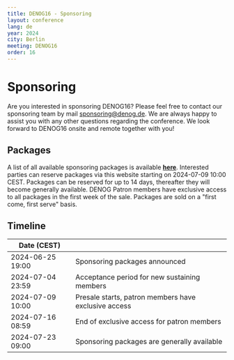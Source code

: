 ```yaml
---
title: DENOG16 - Sponsoring
layout: conference
lang: de
year: 2024
city: Berlin
meeting: DENOG16
order: 16
---
```


<!-- <br />
<br />
# Supported by
Kongressfonds Berlin (Berlin Congress Fund)
<br />

<img width="300px" src="/images/meetings/denog15/sponsor_berlin.png"/>&nbsp;&nbsp;
<img width="240px" src="/images/meetings/denog15/sponsor_eu_efre.jpg"/><br />
<br />
<b>DENOG15 meeting is co-funded by the Berlin Congress Fund!</b> <br />

<b>The Berlin Congress Fund is an initiative of the State of Berlin and is financed by the European Regional Development Fund (ERDF) and the state of Berlin</b>.<br />

This event was funded as part of the Union's response to the Covid-19 pandemic.

More information about the Berlin Congress Fund <a href="https://convention.visitberlin.de/kongressfonds-berlin">https://convention.visitberlin.de/kongressfonds-berlin</a>

Congress Fund Berlin (Kongressfonds Berlin): The projects are initially supported with funds from REACT-EU of the European Regional Development Fund (ERDF) and subsequently with funds from the State of Berlin to support crisis management in the context of the COVID19 pandemic and its social consequences and to prepare for a green, digital and stable economic recovery. -->


# Sponsoring

Are you interested in sponsoring DENOG16? Please feel free to contact our sponsoring team by mail [sponsoring@denog.de](mailto:sponsoring@denog.de).
We are always happy to assist you with any other questions regarding the conference.
We look forward to DENOG16 onsite and remote together with you!


## Packages
A list of all available sponsoring packages is available [**here**](/files/denog16/DENOG16_sponsoring_v1.pdf).
Interested parties can reserve packages via this website starting on 2024-07-09 10:00 CEST.
Packages can be reserved for up to 14 days, thereafter they will become generally available.
DENOG Patron members have exclusive access to all packages in the first week of the sale.
Packages are sold on a "first come, first serve" basis.

## Timeline

| Date (CEST)       |                                                      |
|-------------------|------------------------------------------------------|
| 2024-06-25  19:00 | Sponsoring packages announced                        |
| 2024-07-04  23:59 | Acceptance period for new sustaining members         |
| 2024-07-09  10:00 | Presale starts, patron members have exclusive access |
| 2024-07-16  08:59 | End of exclusive access for patron members           |
| 2024-07-23  09:00 | Sponsoring packages are generally available          |

<!-- ## Reservations

Packages can ordered using the form below or by folowing [**this link**](https://forms.gle/gLd2Sxc3gYMS1aUPA).

<iframe src="https://docs.google.com/forms/d/e/1FAIpQLSc29Wbo_m4pl3C5f22Dc1sSC7CK3N8Kkc5sAp-bABWfw5fX5g/viewform?embedded=true" width="640" height="640" frameborder="0" marginheight="0" marginwidth="0">Wird geladen…</iframe> -->

<br/>
<br/>
<br/>
